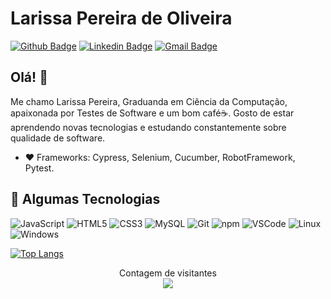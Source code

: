 #  Larissa Pereira de Oliveira
[![Github Badge](https://img.shields.io/badge/-Github-000?style=flat-square&logo=Github&logoColor=white&link=https://github.com/Lrssplx)](https://github.com/Lrssplx)
[![Linkedin Badge](https://img.shields.io/badge/-LinkedIn-blue?style=flat-square&logo=Linkedin&logoColor=white&link=https://www.linkedin.com/in/lrssplx/)](https://www.linkedin.com/in/lrssplx/)
[![Gmail Badge](https://img.shields.io/badge/-Gmail-c14438?style=flat-square&logo=Gmail&logoColor=white&link=mailto:lrssplx@gmail.com)](mailto:lrssplx@gmail.com)

## Olá! 👋

Me chamo Larissa Pereira, Graduanda em Ciência da Computação, apaixonada por Testes de Software e um bom café:coffee:. Gosto de estar aprendendo novas tecnologias e estudando constantemente sobre qualidade de software.

 - :heart: Frameworks: Cypress, Selenium, Cucumber, RobotFramework, Pytest.

 ## :triangular_flag_on_post: Algumas Tecnologias
  ![JavaScript](https://img.shields.io/badge/-JavaScript-F7B93E?style=flat-square&logo=javascript&logoColor=fff)
  ![HTML5](https://img.shields.io/badge/-HTML5-E34F26?style=flat-square&logo=html5&logoColor=white)
  ![CSS3](https://img.shields.io/badge/-CSS3-549FDE?style=flat-square&logo=css3&logoColor=white)
  ![MySQL](https://img.shields.io/badge/-MySQL-00758F?style=flat-square&logo=mysql&logoColor=white)
   ![Git](https://img.shields.io/badge/-Git-F05032?style=flat-square&logo=git&logoColor=white)
  ![npm](https://img.shields.io/badge/-NPM-CB3837?style=flat-square&logo=npm&logoColor=white)
   ![VSCode](https://img.shields.io/badge/-VSCode-0085D1?style=flat-square&logo=visual-studio-code&logoColor=white)
  ![Linux](https://img.shields.io/badge/-Linux-16C60C?style=flat-square&logo=linux&logoColor=white)
  ![Windows](https://img.shields.io/badge/-Windows-00ADEF?style=flat-square&logo=windows&logoColor=white)

[![Top Langs](https://github-readme-stats.vercel.app/api/top-langs/?username=Lrssplx)](https://github.com/Lrssplx/github-readme-stats) 
<p align="center"> 
 Contagem de visitantes<br>
  <img src="https://profile-counter.glitch.me/Lrssplx/count.svg" />
</p>
